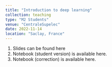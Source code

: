 ```yaml
---
title: "Introduction to deep learning"
collection: teaching
type: "M2 Students"
venue: "CentraleSupelec"
date: 2022-11-14 
location: "Saclay, France"
---
```


1. Slides can be found
       here <a href="https://pierrecolombo.github.io//introduction_deep_learning/pdf_class.pdf" download><i class="fas fa-book"> </i></a>
2. Notebook (student version) is available
   here. <a href="https://pierrecolombo.github.io//introduction_deep_learning/Introduction to Deep Learning (Student Version).ipynb" download><i class="fas fa-book"> </i></a>
3. Notebook (correction) is available
   here. <a href="https://pierrecolombo.github.io//introduction_deep_learning/Introduction to Deep Learning (Student Version).ipynb" download><i class="fas fa-book"> </i></a>

